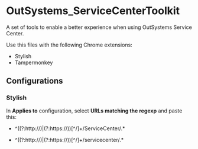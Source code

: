 # OutSystems_ServiceCenterToolkit
A set of tools to enable a better experience when using OutSystems Service Center.

Use this files with the following Chrome extensions:
- Stylish
- Tampermonkey

## Configurations
### Stylish
In **Applies to** configuration, select **URLs matching the regexp** and paste this:

- ^((?:http:\/\/)|(?:https:\/\/))[^\/]+\/ServiceCenter\/.*


- ^((?:http:\/\/)|(?:https:\/\/))[^\/]+\/servicecenter\/.*
